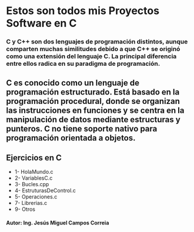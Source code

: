 # Estos son todos mis Proyectos Software en C

### C y C++ son dos lenguajes de programación distintos, aunque comparten muchas similitudes debido a que C++ se originó como una extensión del lenguaje C. La principal diferencia entre ellos radica en su paradigma de programación.
## C es conocido como un lenguaje de programación estructurado. Está basado en la programación procedural, donde se organizan las instrucciones en funciones y se centra en la manipulación de datos mediante estructuras y punteros. C no tiene soporte nativo para programación orientada a objetos.

## Ejercicios en C

* 1- HolaMundo.c
* 2- VariablesC.c
* 3- Bucles.cpp
* 4- EstruturasDeControl.c
* 5- Operaciones.c
* 7- Librerias.c
* 9- Otros

#### Autor: Ing. Jesús Miguel Campos Correia